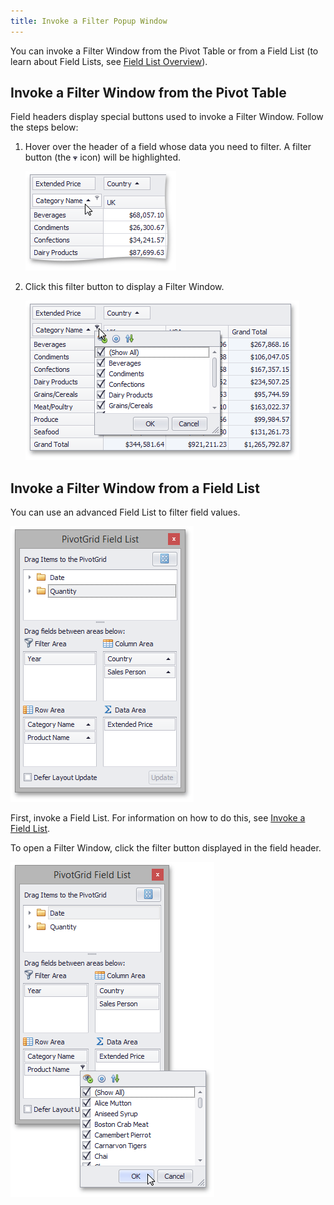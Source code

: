 ```yaml
---
title: Invoke a Filter Popup Window
---
```

You can invoke a Filter Window from the Pivot Table or from a Field List (to learn about Field Lists, see [Field List Overview](../../../../../../interface-elements-for-desktop/articles/pivot-table/field-list-overview.md)).

## Invoke a Filter Window from the Pivot Table
Field headers display special buttons used to invoke a Filter Window. Follow the steps below:
1. Hover over the header of a field whose data you need to filter. A filter button (the ![EU_XtraPivotGrid_FilterButton](../../../../../images/Img7613.png) icon) will be highlighted.
	
	![EU_XtraPivotGrid_Filter_HoverFieldHeader](../../../../../images/Img7614.png)
2. Click this filter button to display a Filter Window.
	
	![EU_XtraPivotGrid_Filter_FilterList](../../../../../images/Img7615.png)

## Invoke a Filter Window from a Field List
You can use an advanced Field List to filter field values.

![EU_XtraPivotGrid_FieldListExcel](../../../../../images/Img13517.png)

First, invoke a Field List. For information on how to do this, see [Invoke a Field List](../../../../../../interface-elements-for-desktop/articles/pivot-table/field-list/invoke-a-field-list.md).

To open a Filter Window, click the filter button displayed in the field header.

![EU_XtraPivotGrid_FieldListFiltering](../../../../../images/Img13518.png)